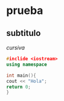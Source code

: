 # prueba
## subtitulo
_cursiva_

```cpp
#inclide <iostream>
using namespace

int main(){
cout << "Hola";
return 0;
}
```   
